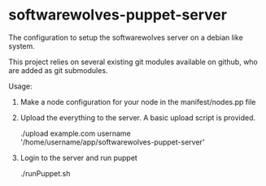 softwarewolves-puppet-server
============================

The configuration to setup the softwarewolves server on a debian like system.

This project relies on several existing git modules available on github, who are added as git submodules.

Usage:
1. Make a node configuration for your node in the manifest/nodes.pp file

1. Upload the everything to the server. A basic upload script is provided. 

	./upload example.com username '/home/username/app/softwarewolves-puppet-server'
	
1. Login to the server and run puppet

	./runPuppet.sh